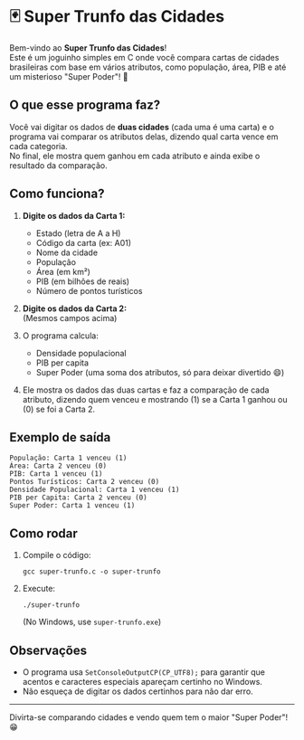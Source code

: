 # 🃏 Super Trunfo das Cidades

Bem-vindo ao **Super Trunfo das Cidades**!  
Este é um joguinho simples em C onde você compara cartas de cidades brasileiras com base em vários atributos, como população, área, PIB e até um misterioso "Super Poder"! 🚀

## O que esse programa faz?

Você vai digitar os dados de **duas cidades** (cada uma é uma carta) e o programa vai comparar os atributos delas, dizendo qual carta vence em cada categoria.  
No final, ele mostra quem ganhou em cada atributo e ainda exibe o resultado da comparação.

## Como funciona?

1. **Digite os dados da Carta 1:**  
   - Estado (letra de A a H)
   - Código da carta (ex: A01)
   - Nome da cidade
   - População
   - Área (em km²)
   - PIB (em bilhões de reais)
   - Número de pontos turísticos

2. **Digite os dados da Carta 2:**  
   (Mesmos campos acima)

3. O programa calcula:
   - Densidade populacional
   - PIB per capita
   - Super Poder (uma soma dos atributos, só para deixar divertido 😄)

4. Ele mostra os dados das duas cartas e faz a comparação de cada atributo, dizendo quem venceu e mostrando (1) se a Carta 1 ganhou ou (0) se foi a Carta 2.

## Exemplo de saída

```
População: Carta 1 venceu (1)
Área: Carta 2 venceu (0)
PIB: Carta 1 venceu (1)
Pontos Turísticos: Carta 2 venceu (0)
Densidade Populacional: Carta 1 venceu (1)
PIB per Capita: Carta 2 venceu (0)
Super Poder: Carta 1 venceu (1)
```

## Como rodar

1. Compile o código:
   ```
   gcc super-trunfo.c -o super-trunfo
   ```
2. Execute:
   ```
   ./super-trunfo
   ```
   (No Windows, use `super-trunfo.exe`)

## Observações

- O programa usa `SetConsoleOutputCP(CP_UTF8);` para garantir que acentos e caracteres especiais apareçam certinho no Windows.
- Não esqueça de digitar os dados certinhos para não dar erro.

---

Divirta-se comparando cidades e vendo quem tem o maior "Super Poder"! 😁  
